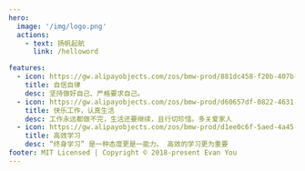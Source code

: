 ```yaml
---
hero:
  image: '/img/logo.png'
  actions:
    - text: 扬帆起航
      link: /helloword

features:
  - icon: https://gw.alipayobjects.com/zos/bmw-prod/881dc458-f20b-407b-947a-95104b5ec82b/k79dm8ih_w144_h144.png
    title: 自信自律
    desc: 坚持做好自己、严格要求自己。
  - icon: https://gw.alipayobjects.com/zos/bmw-prod/d60657df-0822-4631-9d7c-e7a869c2f21c/k79dmz3q_w126_h126.png
    title: 快乐工作，认真生活
    desc: 工作永远都做不完，生活还要继续，且行切珍惜。多关爱家人
  - icon: https://gw.alipayobjects.com/zos/bmw-prod/d1ee0c6f-5aed-4a45-a507-339a4bfe076c/k7bjsocq_w144_h144.png
    title: 高效学习
    desc: “终身学习” 是一种态度更是一能力。 高效的学习更为重要
footer: MIT Licensed | Copyright © 2018-present Evan You
---
```

